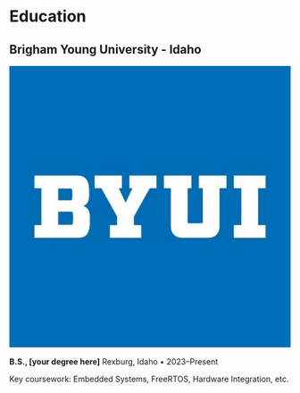# Education

## Brigham Young University - Idaho

<div class="clearfix">
  <img src="images/education/byui-logo.jpg" alt="BYU–Idaho Logo"
       class="float-left img-sm shadow" loading="lazy">

**B.S., [your degree here]**
Rexburg, Idaho • 2023–Present

Key coursework: Embedded Systems, FreeRTOS, Hardware Integration, etc.

</div>

